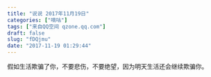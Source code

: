 ```yaml
---
title: "说说 2017年11月19日"
categories: ["嘀咕"]
tags: ["来自QQ空间 qzone.qq.com"]
draft: false
slug: "fDQjmu"
date: "2017-11-19 01:29:44"
---
```


假如生活欺骗了你，不要悲伤，不要绝望，因为明天生活还会继续欺骗你。
